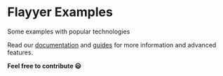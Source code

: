 # Flayyer Examples

Some examples with popular technologies

Read our [documentation](https://docs.flayyer.com/docs) and [guides](https://docs.flayyer.com/guides) for more information and advanced features.

**Feel free to contribute 😃**
